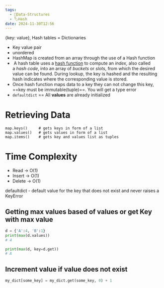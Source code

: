 ```yaml
---
tags:
  - 🌳Data-Structures
  - 🏷️Hash
date: 2024-11-30T12:56
---
```

{key: value}, Hash tables = Dictionaries 
* Key value pair 
* unordered 
* HashMap is created from an array through the use of a Hash function
*  A hash table uses a [hash function](https://en.wikipedia.org/wiki/Hash_function "Hash function") to compute an _index_, also called a _hash code_, into an array of _buckets_ or _slots_, from which the desired value can be found. During lookup, the key is hashed and the resulting hash indicates where the corresponding value is stored.
* Once hash function maps data to a key they can not change this key, ==key must be immutable(tuple)==. You will get a type error 
* `defaultdict` == All **values** are already initialized

# Retrieving Data
``` python3
map.keys()     # gets keys in form of a list
map.values()   # gets values in form of a list
map.items()    # gets key and values list as tuples
```

# Time Complexity
* Read  -> O(1)
* Insert  -> O(1)
* Delete -> O(1)

defaultdict - default value for the key that does not exist and never raises a KeyError

## Getting max values based of values or get Key with max value
``` python
d = {'A':4, 'B':1}
print(max(d.values))
# 4

print(max(d, key=d.get))
# A
```

## Increment value if value does not exist 
``` python
my_dict[some_key] = my_dict.get(some_key, 0) + 1
```



